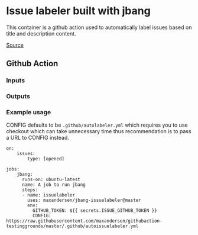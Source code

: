 # Issue labeler built with jbang

This container is a github action used to automatically label issues based on 
title and description content.

[Source](https://github.com/maxandersen/jbang-issuelabeler)

## Github Action

### Inputs

### Outputs

### Example usage

CONFIG defaults to be `.github/autolabeler.yml` which requires you to use checkout
which can take unnecessary time thus recommendation is to pass a URL to CONFIG instead.

```
on:
    issues:
        type: [opened]

jobs:
    jbang:
      runs-on: ubuntu-latest
      name: A job to run jbang
      steps:
      - name: issuelabeler
        uses: maxandersen/jbang-issuelabeler@master
        env:
          GITHUB_TOKEN: ${{ secrets.ISSUE_GITHUB_TOKEN }}
          CONFIG: https://raw.githubusercontent.com/maxandersen/githubaction-testinggrounds/master/.github/autoissuelabeler.yml
```
